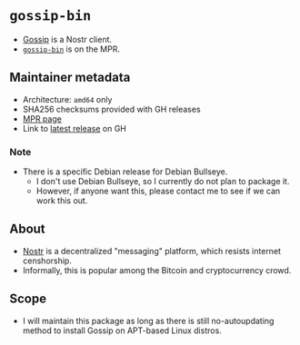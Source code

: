 # `gossip-bin`
* [Gossip](https://github.com/mikedilger/gossip) is a Nostr client.
* [`gossip-bin`](https://mpr.makedeb.org/packages/gossip-bin) is on the MPR.

## Maintainer metadata
* Architecture: `amd64` only
* SHA256 checksums provided with GH releases
* [MPR page](https://mpr.makedeb.org/packages/gossip-bin)
* Link to [latest release](https://github.com/mikedilger/gossip/releases/latest) on GH

### Note
* There is a specific Debian release for Debian Bullseye.
    * I don't use Debian Bullseye, so I currently do not plan to package it.
    * However, if anyone want this, please contact me to see if we can work this out.

## About
* [Nostr](https://en.wikipedia.org/wiki/Nostr) is a decentralized "messaging" platform, which resists internet censhorship.
* Informally, this is popular among the Bitcoin and cryptocurrency crowd.

## Scope
* I will maintain this package as long as there is still no-autoupdating method to install Gossip on APT-based Linux distros.
